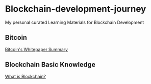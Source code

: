 # Blockchain-development-journey
My personal curated Learning Materials for Blockchain Development

## Bitcoin
[Bitcoin's Whitepaper Summary](https://github.com/koleenbp/blockchain-development-journey/blob/main/Bitcoin/Summary.md)
## Blockchain Basic Knowledge
[What is Blockchain?](https://github.com/koleenbp/blockchain-development-journey/blob/main/What%20is%20Blockchain.md)
